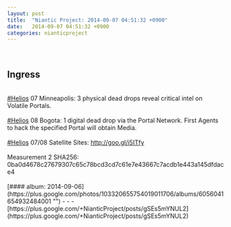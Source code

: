 ```yaml
---
layout: post
title:  "Niantic Project: 2014-09-07 04:51:32 +0900"
date:   2014-09-07 04:51:32 +0900
categories: nianticproject
---
```

<div class="shared"><br /><h2>Ingress</h2><br /><a rel="nofollow" class="ot-hashtag" href="https://plus.google.com/s/%23Helios">#Helios</a> 07 Minneapolis: 3 physical dead drops reveal critical intel on Volatile Portals.<br /><br /><a rel="nofollow" class="ot-hashtag" href="https://plus.google.com/s/%23Helios">#Helios</a> 08 Bogota: 1 digital dead drop via the Portal Network. First Agents to hack the specified Portal will obtain Media.<br /><br /><a rel="nofollow" class="ot-hashtag" href="https://plus.google.com/s/%23Helios">#Helios</a> 07/08 Satellite Sites: <a href="http://goo.gl/i5ITfy" class="ot-anchor">http://goo.gl/i5ITfy</a> <br /><br />Measurement 2 SHA256: 0ba0d4678c27679307c65c78bcd3cd7c61e7e43667c7acdb1e443a145dfdace4<br /><br /></div>
[#### album: 2014-09-06](https://plus.google.com/photos/103320655754019011706/albums/6056041654932484001 "")
- - -
[https://plus.google.com/+NianticProject/posts/gSEs5mYNUL2](https://plus.google.com/+NianticProject/posts/gSEs5mYNUL2)
